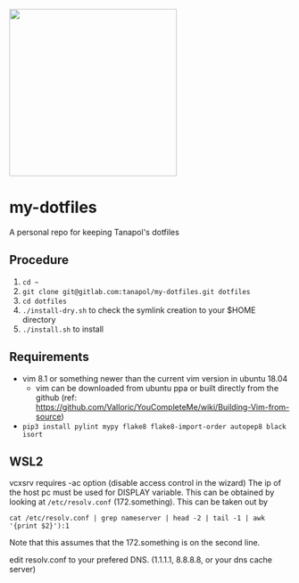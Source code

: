 <img src="https://user-images.githubusercontent.com/1210722/66711562-2c5ccf00-edc9-11e9-947d-5c0f2e7add32.png" width=300><br>

# my-dotfiles

A personal repo for keeping Tanapol's dotfiles

## Procedure
1. `cd ~`
2. `git clone git@gitlab.com:tanapol/my-dotfiles.git dotfiles`
3. `cd dotfiles` 
4. `./install-dry.sh` to check the symlink creation to your $HOME directory
5. `./install.sh` to install

## Requirements
* vim 8.1 or something newer than the current vim version in ubuntu 18.04
  * vim can be downloaded from ubuntu ppa or built directly from the github (ref: https://github.com/Valloric/YouCompleteMe/wiki/Building-Vim-from-source)
* `pip3 install pylint mypy flake8 flake8-import-order autopep8 black isort`


## WSL2
vcxsrv requires -ac option (disable access control in the wizard)
The ip of the host pc must be used for DISPLAY variable. This can be obtained by
looking at `/etc/resolv.conf` (172.something). This can be taken out by

`cat /etc/resolv.conf | grep nameserver | head -2 | tail -1 | awk '{print $2}'):1`

Note that this assumes that the 172.something is on the second line.

edit resolv.conf to your prefered DNS. (1.1.1.1, 8.8.8.8, or your dns cache server)
